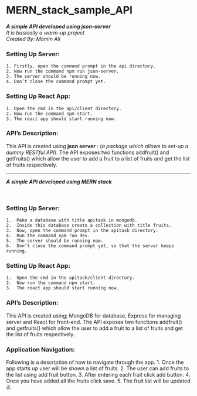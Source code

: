 # MERN_stack_sample_API
***A simple API developed using json-server***<br>
*It is basically a warm-up project*<br>
*Created By: Momin Ali*
### Setting Up Server:
	1. Firstly, open the command prompt in the api directory.
	2. Now run the command npm run json-server.
	3. The server should be running now.
	4. Don’t close the command prompt yet.

### Setting Up React App:
	1. Open the cmd in the api/client directory.
	2. Now run the command npm start.
	3. The react app should start running now.
 
### API’s Description:
This API is created using **json server** : (*a package which allows to set-up a dummy RESTful API*). The API exposes two functions addfruit() and getfruits() which allow the user to add a fruit to a list of fruits and get the list of fruits respectively.

<hr>

***A simple API developed using MERN stack***

<br>

### Setting Up Server:
	1.	Make a database with title apitask in mongodb.
	2.	Inside this database create a collection with title fruits.
	3.	Now, open the command prompt in the apitask directory.
	4.	Run the command npm run dev.
	5.	The server should be running now.
	6.	Don’t close the command prompt yet, so that the server keeps running.

### Setting Up React App:
	1.	Open the cmd in the apitask/client directory.
	2.	Now run the command npm start.
	3.	The react app should start running now.

### API’s Description:
This API is created using; MongoDB for database, Express for managing server and React for front-end. The API exposes two functions addfruit() and getfruits() which allow the user to add a fruit to a list of fruits and get the list of fruits respectively.

### Application Navigation:
Following is a description of how to navigate through the app.
	1.	Once the app starts up user will be shown a list of fruits.
	2.	The user can add fruits to the list using add fruit button. 
	3.	After entering each fruit click add button.
	4.	Once you have added all the fruits click save.
	5.	The fruit list will be updated ✌.




